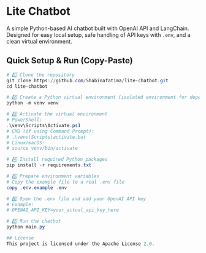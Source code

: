 # Lite Chatbot

A simple Python-based AI chatbot built with OpenAI API and LangChain.  
Designed for easy local setup, safe handling of API keys with `.env`, and a clean virtual environment.

## Quick Setup & Run (Copy-Paste)

```powershell
# 1️⃣ Clone the repository
git clone https://github.com/Shabinafatima/lite-chatbot.git
cd lite-chatbot

# 2️⃣ Create a Python virtual environment (isolated environment for dependencies)
python -m venv venv

# 3️⃣ Activate the virtual environment
# PowerShell:
.\venv\Scripts\Activate.ps1
# CMD (if using Command Prompt):
# .\venv\Scripts\activate.bat
# Linux/macOS:
# source venv/bin/activate

# 4️⃣ Install required Python packages
pip install -r requirements.txt

# 5️⃣ Prepare environment variables
# Copy the example file to a real .env file
copy .env.example .env

# 6️⃣ Open the .env file and add your OpenAI API key
# Example:
# OPENAI_API_KEY=your_actual_api_key_here

# 7️⃣ Run the chatbot
python main.py

## License
This project is licensed under the Apache License 2.0.
